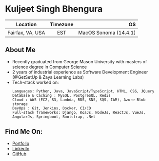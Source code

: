 Kuljeet Singh Bhengura
=======================

| Location              | Timezone      | OS                    |
| --------------------- |:-------------:| ---------------------:|
| Fairfax, VA, USA      | EST           | MacOS Sonoma (14.4.1) |

About Me
---------
* Recently graduated from George Mason University with masters of science degree in Computer Science
* 2 years of industrial experience as Software Development Engineer (@GetSetUp & Zaya Learning Labs)
* Tech-stack worked on:
  ```
  Languages: Python, Java, JavaScript/TypeScript, HTML, CSS, JQuery
  Database & Caching : MySQL, PostgreSQL, Redis
  Cloud : AWS (EC2, S3, Lambda, RDS, SNS, SQS, IAM), Azure Blob storage
  DevOps : Git, Jenkins, Docker, CI/CD
  Full-stack frameworks: Django, KoaJs, NodeJs, ReactJs, VueJs, AngularJs, Springboot, Bootstrap, .Net
  ```

Find Me On:
-----------
* [Portfolio](https://kuljeet1998.github.io/portfolio-website)
* [LinkedIn](https://www.linkedin.com/in/kuljeet-singh-bhengura/)
* [GitHub](https://github.com/Kuljeet1998/)
